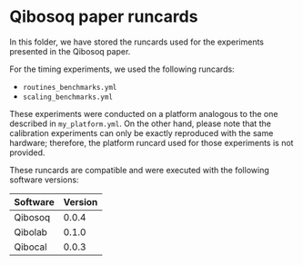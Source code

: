 # Qibosoq paper runcards

In this folder, we have stored the runcards used for the experiments presented in the Qibosoq paper.

For the timing experiments, we used the following runcards:
- `routines_benchmarks.yml`
- `scaling_benchmarks.yml`

These experiments were conducted on a platform analogous to the one described in `my_platform.yml`.
On the other hand, please note that the calibration experiments can only be exactly reproduced with the same hardware; therefore, the platform runcard used for those experiments is not provided.

These runcards are compatible and were executed with the following software versions:

| Software  | Version |
|-----------|---------|
| Qibosoq   | 0.0.4   |
| Qibolab   | 0.1.0   |
| Qibocal   | 0.0.3   |
